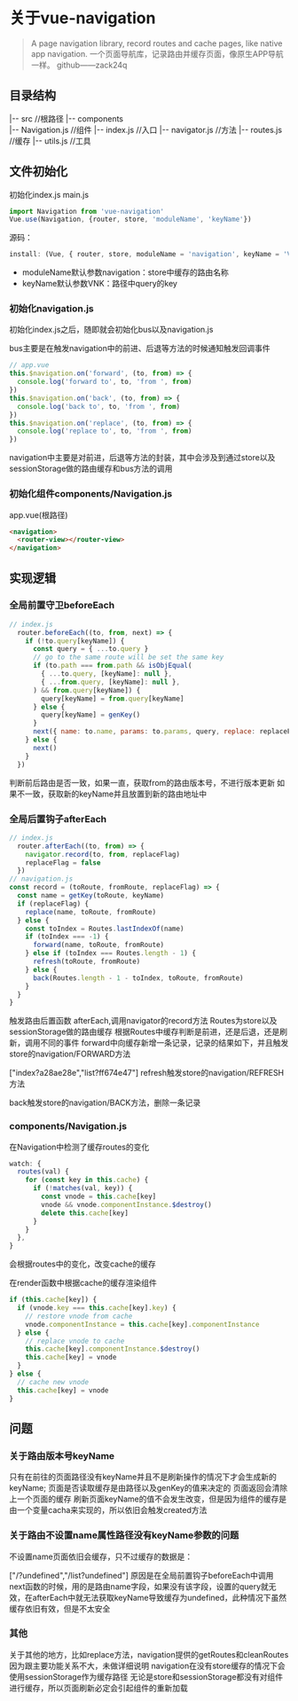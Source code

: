 
# 关于vue-navigation
> A page navigation library, record routes and cache pages, like native app navigation. 一个页面导航库，记录路由并缓存页面，像原生APP导航一样。
github——zack24q

## 目录结构
|-- src                         //根路径
  |-- components             
    |-- Navigation.js           //组件
  |-- index.js                  //入口
  |-- navigator.js              //方法
  |-- routes.js                 //缓存
  |-- utils.js                  //工具
## 文件初始化
初始化index.js
main.js
```js
import Navigation from 'vue-navigation'
Vue.use(Navigation, {router, store, 'moduleName', 'keyName'})
```
源码：
```js
install: (Vue, { router, store, moduleName = 'navigation', keyName = 'VNK' } = {}) => {}
```
- moduleName默认参数navigation：store中缓存的路由名称
- keyName默认参数VNK：路径中query的key

### 初始化navigation.js

初始化index.js之后，随即就会初始化bus以及navigation.js

bus主要是在触发navigation中的前进、后退等方法的时候通知触发回调事件
```js
// app.vue
this.$navigation.on('forward', (to, from) => {
  console.log('forward to', to, 'from ', from)
})
this.$navigation.on('back', (to, from) => {
  console.log('back to', to, 'from ', from)
})
this.$navigation.on('replace', (to, from) => {
  console.log('replace to', to, 'from ', from)
})
```
navigation中主要是对前进，后退等方法的封装，其中会涉及到通过store以及sessionStorage做的路由缓存和bus方法的调用
### 初始化组件components/Navigation.js
app.vue(根路径)
```html
<navigation>
  <router-view></router-view>
</navigation>
```
## 实现逻辑
### 全局前置守卫beforeEach

```js
// index.js
  router.beforeEach((to, from, next) => {
    if (!to.query[keyName]) {
      const query = { ...to.query }
      // go to the same route will be set the same key
      if (to.path === from.path && isObjEqual(
        { ...to.query, [keyName]: null },
        { ...from.query, [keyName]: null },
      ) && from.query[keyName]) {
        query[keyName] = from.query[keyName]
      } else {
        query[keyName] = genKey()
      }
      next({ name: to.name, params: to.params, query, replace: replaceFlag || !from.query[keyName] })
    } else {
      next()
    }
  })
```
判断前后路由是否一致，如果一直，获取from的路由版本号，不进行版本更新
如果不一致，获取新的keyName并且放置到新的路由地址中
### 全局后置钩子afterEach
```js
// index.js
  router.afterEach((to, from) => {
    navigator.record(to, from, replaceFlag)
    replaceFlag = false
  })
// navigation.js
const record = (toRoute, fromRoute, replaceFlag) => {
  const name = getKey(toRoute, keyName)
  if (replaceFlag) {
    replace(name, toRoute, fromRoute)
  } else {
    const toIndex = Routes.lastIndexOf(name)
    if (toIndex === -1) {
      forward(name, toRoute, fromRoute)
    } else if (toIndex === Routes.length - 1) {
      refresh(toRoute, fromRoute)
    } else {
      back(Routes.length - 1 - toIndex, toRoute, fromRoute)
    }
  }
}
```
触发路由后置函数 afterEach,调用navigator的record方法
Routes为store以及sessionStorage做的路由缓存
根据Routes中缓存判断是前进，还是后退，还是刷新，调用不同的事件
forward中向缓存新增一条记录，记录的结果如下，并且触发store的navigation/FORWARD方法

["index?a28ae28e","list?ff674e47"]
refresh触发store的navigation/REFRESH方法

back触发store的navigation/BACK方法，删除一条记录

### components/Navigation.js

在Navigation中检测了缓存routes的变化
```js
watch: {
  routes(val) {
    for (const key in this.cache) {
      if (!matches(val, key)) {
        const vnode = this.cache[key]
        vnode && vnode.componentInstance.$destroy()
        delete this.cache[key]
      }
    }
  },
}
```
会根据routes中的变化，改变cache的缓存

在render函数中根据cache的缓存渲染组件
```js
if (this.cache[key]) {
  if (vnode.key === this.cache[key].key) {
    // restore vnode from cache
    vnode.componentInstance = this.cache[key].componentInstance
  } else {
    // replace vnode to cache
    this.cache[key].componentInstance.$destroy()
    this.cache[key] = vnode
  }
} else {
  // cache new vnode
  this.cache[key] = vnode
}
```
## 问题

### 关于路由版本号keyName

只有在前往的页面路径没有keyName并且不是刷新操作的情况下才会生成新的keyName;
页面是否读取缓存是由路径以及genKey的值来决定的
页面返回会清除上一个页面的缓存
刷新页面keyName的值不会发生改变，但是因为组件的缓存是由一个变量cacha来实现的，所以依旧会触发created方法

### 关于路由不设置name属性路径没有keyName参数的问题
不设置name页面依旧会缓存，只不过缓存的数据是：

["/?undefined","/list?undefined"]
原因是在全局前置钩子beforeEach中调用next函数的时候，用的是路由name字段，如果没有该字段，设置的query就无效，在afterEach中就无法获取keyName导致缓存为undefined，此种情况下虽然缓存依旧有效，但是不太安全

### 其他
关于其他的地方，比如replace方法，navigation提供的getRoutes和cleanRoutes因为跟主要功能关系不大，未做详细说明
navigation在没有store缓存的情况下会使用sessionStorage作为缓存路径
无论是store和sessionStorage都没有对组件进行缓存，所以页面刷新必定会引起组件的重新加载